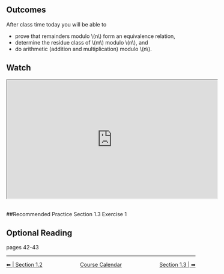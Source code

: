 ## Outcomes
After class time today you will be able to

* prove that remainders modulo \\(n\\) form an equivalence relation,
* determine the residue class of \\(m\\) modulo \\(n\\), and
* do arithmetic (addition and multiplication) modulo \\(n\\).

## Watch
<iframe title="embedded content" src="https://www.youtube.com/embed/5RwNOYO1Jsw" width="560" height="315" allowfullscreen="allowfullscreen" allow="accelerometer; autoplay; clipboard-write; encrypted-media; gyroscope; picture-in-picture" data-mce-fragment="1"></iframe>&nbsp;

##Recommended Practice
Section 1.3 Exercise 1

## Optional Reading
pages 42-43
 
<hr class="dashed double-spacing">

<div class = "justify" style="display:flex;justify-content:space-between;">
    <div sytle="align:left">
        <a class="btn info" href="page:📓 Section 1.2">⬅ | Section 1.2</a>
    </div>
    <div style="align:center">
        <a class="btn danger" href="page:📅 Full Course Schedule - Subject to Change">Course Calendar</a>
    </div>
    <div style="align:right">
        <a class="btn info" href="page:📓 Section 1.3 Part 2">Section 1.3 | ➡</a>
    </div>
</div>